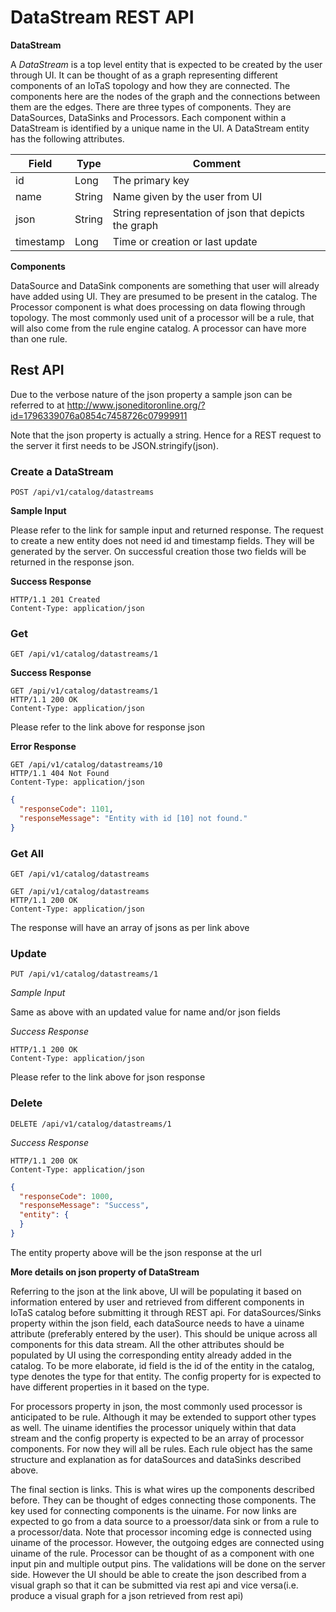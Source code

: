 # DataStream REST API


**DataStream**

A *DataStream* is a top level entity that is expected to be created by the 
user through UI. It can be thought of as a graph representing different 
components of an IoTaS topology and how they are connected. The components here
are the nodes of the graph and the connections between them are the edges. There
are three types of components. They are DataSources, DataSinks and Processors.
Each component within a DataStream is identified by a unique name in the UI. 
A DataStream entity has the following attributes.

Field| Type | Comment
---|---|----
id | Long | The primary key
name | String| Name given by the user from UI
json | String| String representation of json that depicts the graph
timestamp | Long | Time or creation or last update
 
**Components**

DataSource and DataSink components are something that user will already have 
added using UI. They are presumed to be present in the catalog. The Processor
component is what does processing on data flowing through topology. The most 
commonly used unit of a processor will be a rule, that will also come from 
the rule engine catalog. A processor can have more than one rule.


## Rest API

Due to the verbose nature of the json property a sample json can be referred 
to at http://www.jsoneditoronline.org/?id=1796339076a0854c7458726c07999911

Note that the json property is actually a string. Hence for a REST request to
the server it first needs to be JSON.stringify(json). 

### Create a DataStream 

`POST /api/v1/catalog/datastreams`

**Sample Input**

Please refer to the link for sample input and returned response. The request 
to create a new entity does not need id and timestamp fields. They will be 
generated by the server. On successful creation those two fields will be 
returned in the response json.
   
**Success Response**

    HTTP/1.1 201 Created
    Content-Type: application/json

### Get

`GET /api/v1/catalog/datastreams/1`

**Success Response**

    GET /api/v1/catalog/datastreams/1
    HTTP/1.1 200 OK
    Content-Type: application/json

Please refer to the link above for response json

**Error Response**

    GET /api/v1/catalog/datastreams/10
    HTTP/1.1 404 Not Found
    Content-Type: application/json
    
```json
{
  "responseCode": 1101,
  "responseMessage": "Entity with id [10] not found."
}
```

### Get All

`GET /api/v1/catalog/datastreams`

    GET /api/v1/catalog/datastreams
    HTTP/1.1 200 OK
    Content-Type: application/json


The response will have an array of jsons as per link above

### Update

`PUT /api/v1/catalog/datastreams/1`

*Sample Input*

Same as above with an updated value for name and/or json fields

*Success Response*

    HTTP/1.1 200 OK
    Content-Type: application/json

Please refer to the link above for json response

### Delete

`DELETE /api/v1/catalog/datastreams/1`

*Success Response*

    HTTP/1.1 200 OK
    Content-Type: application/json

```json
{
  "responseCode": 1000,
  "responseMessage": "Success",
  "entity": {
  }
}
```

The entity property above will be the json response at the url


**More details on json property of DataStream**

Referring to the json at the link above, UI will be populating it based on 
information entered by user and retrieved from different components in IoTaS
catalog before submitting it through REST api. For dataSources/Sinks property 
within the json field, each dataSource needs to have a uiname attribute 
(preferably entered by the user). This should be unique across all components
for this data stream. All the other attributes should be populated by UI 
using the corresponding entity already added in the catalog. To be more 
elaborate, id field is the id of the entity in the catalog, type denotes the 
type for that entity. The config property for is expected to have different
properties in it based on the type.

For processors property in json, the most commonly used processor is 
anticipated to be rule. Although it may be extended to support other types as
well. The uiname identifies the processor uniquely within that data stream 
and the config property is expected to be an array of processor components. 
For now they will all be rules. Each rule object has the same structure and 
explanation as for dataSources and dataSinks described above.

The final section is links. This is what wires up the components described 
before. They can be thought of edges connecting those components. The key 
used for connecting components is the uiname. For now links are expected to 
go from a data source to a proessor/data sink or from a rule to a 
processor/data. Note that processor incoming edge is connected using uiname 
of the processor. However, the outgoing edges are connected using uiname of 
the rule. Processor can be thought of as a component with one input pin and 
multiple output pins. The validations will be done on the server side. 
However the UI should be able to create the json described from a visual 
graph so that it can be submitted via rest api and vice versa(i.e. produce a 
visual graph for a json retrieved from rest api)

